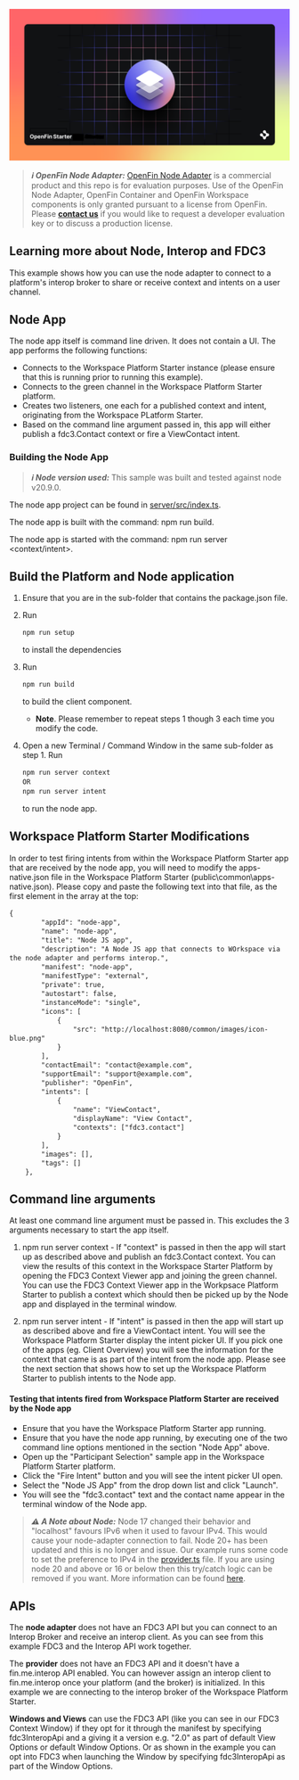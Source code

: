 ![OpenFin Node Adapter Example -- How To Connect To An Interop Broker Basic](../../assets/OpenFin-Starter.png)

> **_:information_source: OpenFin Node Adapter:_** [OpenFin Node Adapter](https://www.openfin.co/workspace/) is a commercial product and this repo is for evaluation purposes. Use of the OpenFin Node Adapter, OpenFin Container and OpenFin Workspace components is only granted pursuant to a license from OpenFin. Please [**contact us**](https://www.openfin.co/workspace/poc/) if you would like to request a developer evaluation key or to discuss a production license.

## Learning more about Node, Interop and FDC3

This example shows how you can use the node adapter to connect to a platform's interop broker to share or receive context and intents on a user channel.

## Node App

The node app itself is command line driven. It does not contain a UI. The app performs the following functions:

- Connects to the Workspace Platform Starter instance (please ensure that this is running prior to running this example).
- Connects to the green channel in the Workspace Platform Starter platform.
- Creates two listeners, one each for a published context and intent, originating from the Workspace PLatform Starter.
- Based on the command line argument passed in, this app will either publish a fdc3.Contact context or fire a ViewContact intent.

### Building the Node App

> **_:information_source: Node version used:_** This sample was built and tested against node v20.9.0.

The node app project can be found in [server/src/index.ts](./server/src/index.ts).

The node app is built with the command: npm run build.

The node app is started with the command: npm run server <context/intent>.

## Build the Platform and Node application

1. Ensure that you are in the sub-folder that contains the package.json file.

2. Run

   ```bash
   npm run setup
   ```

   to install the dependencies

3. Run

   ```bash
   npm run build
   ```

   to build the client component.

   - **Note**. Please remember to repeat steps 1 though 3 each time you modify the code.

4. Open a new Terminal / Command Window in the same sub-folder as step 1. Run

   ```bash
   npm run server context
   OR
   npm run server intent
   ```

   to run the node app.

## Workspace Platform Starter Modifications
In order to test firing intents from within the Workspace Platform Starter app that are received by the node app, you will need to modify the apps-native.json file in the Workspace Platform Starter (public\common\apps-native.json). Please copy and paste the following text into that file, as the first element in the array at the top:
```
{
		"appId": "node-app",
		"name": "node-app",
		"title": "Node JS app",
		"description": "A Node JS app that connects to WOrkspace via the node adapter and performs interop.",
		"manifest": "node-app",
		"manifestType": "external",
		"private": true,
    	"autostart": false,
		"instanceMode": "single",
		"icons": [
			{
				"src": "http://localhost:8080/common/images/icon-blue.png"
			}
		],
		"contactEmail": "contact@example.com",
		"supportEmail": "support@example.com",
		"publisher": "OpenFin",
		"intents": [
			{
				"name": "ViewContact",
				"displayName": "View Contact",
				"contexts": ["fdc3.contact"]
			}
		],
		"images": [],
		"tags": []
	},
```



## Command line arguments

At least one command line argument must be passed in. This excludes the 3 arguments necessary to start the app itself.

1. npm run server context - If "context" is passed in then the app will start up as described above and publish an fdc3.Contact context. You can view the results of this context in the Workspace Starter Platform by opening the FDC3 Context Viewer app and joining the green channel. You can use the FDC3 Context Viewer app in the Workpsace Platform Starter to publish a context which should then be picked up by the Node app and displayed in the terminal window.

2. npm run server intent - If "intent" is passed in then the app will start up as described above and fire a ViewContact intent. You will see the Workspace Platform Starter display the intent picker UI. If you pick one of the apps (eg. Client Overview) you will see the information for the context that came is as part of the intent from the node app. Please see the next section that shows how to set up the Workspace Platform Starter to publish intents to the Node app.

   

#### Testing that intents fired from Workspace Platform Starter are received by the Node app

- Ensure that you have the Workspace Platform Starter app running.
- Ensure that you have the node app running, by executing one of the two command line options mentioned in the section "Node App" above.
- Open up the "Participant Selection" sample app in the Workspace Platform Starter platform.
- Click the "Fire Intent" button and you will see the intent picker UI open.
- Select the "Node JS App" from the drop down list and click "Launch". 
- You will see the "fdc3.contact" text and the contact name appear in the terminal window of the Node app.

> **_:warning: A Note about Node:_** Node 17 changed their behavior and "localhost" favours IPv6 when it used to favour IPv4. This would cause your node-adapter connection to fail. Node 20+ has been updated and this is no longer and issue. Our example runs some code to set the preference to IPv4 in the [provider.ts](./server/src/index.ts) file. If you are using node 20 and above or 16 or below then this try/catch logic can be removed if you want. More information can be found [here](https://github.com/nodejs/node/issues/40537).

## APIs

The **node adapter** does not have an FDC3 API but you can connect to an Interop Broker and receive an interop client. As you can see from this example FDC3 and the Interop API work together.

The **provider** does not have an FDC3 API and it doesn't have a fin.me.interop API enabled. You can however assign an interop client to fin.me.interop once your platform (and the broker) is initialized. In this example we are connecting to the interop broker of the Workspace Platform Starter.

**Windows and Views** can use the FDC3 API (like you can see in our FDC3 Context Window) if they opt for it through the manifest by specifying fdc3InteropApi and a giving it a version e.g. "2.0" as part of default View Options or default Window Options. Or as shown in the example you can opt into FDC3 when launching the Window by specifying fdc3InteropApi as part of the Window Options.
